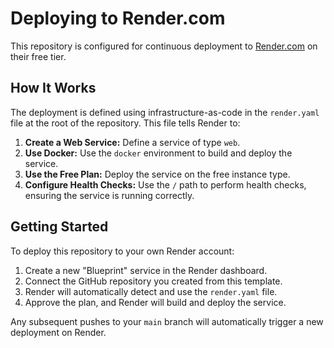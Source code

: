 # Deploying to Render.com

This repository is configured for continuous deployment to [Render.com](https://render.com/) on their free tier.

## How It Works

The deployment is defined using infrastructure-as-code in the `render.yaml` file at the root of the repository. This file tells Render to:

1.  **Create a Web Service:** Define a service of type `web`.
2.  **Use Docker:** Use the `docker` environment to build and deploy the service.
3.  **Use the Free Plan:** Deploy the service on the free instance type.
4.  **Configure Health Checks:** Use the `/` path to perform health checks, ensuring the service is running correctly.

## Getting Started

To deploy this repository to your own Render account:

1.  Create a new "Blueprint" service in the Render dashboard.
2.  Connect the GitHub repository you created from this template.
3.  Render will automatically detect and use the `render.yaml` file.
4.  Approve the plan, and Render will build and deploy the service.

Any subsequent pushes to your `main` branch will automatically trigger a new deployment on Render.
